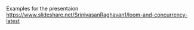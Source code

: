  Examples for the presentaion https://www.slideshare.net/SrinivasanRaghavan1/loom-and-concurrency-latest
